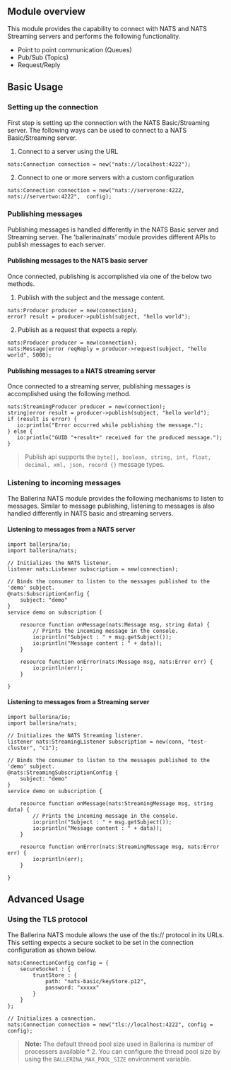 ## Module overview

This module provides the capability to connect with NATS and NATS Streaming servers and performs the 
following functionality.

- Point to point communication (Queues)
- Pub/Sub (Topics)
- Request/Reply

## Basic Usage

### Setting up the connection

First step is setting up the connection with the NATS Basic/Streaming server. The following ways can be used to connect to a
NATS Basic/Streaming server.

1. Connect to a server using the URL
```ballerina
nats:Connection connection = new("nats://localhost:4222");
```

2. Connect to one or more servers with a custom configuration
```ballerina
nats:Connection connection = new("nats://serverone:4222, nats://servertwo:4222",  config);
```

### Publishing messages

Publishing messages is handled differently in the NATS Basic server and Streaming server. The 'ballerina/nats' module provides different 
APIs to publish messages to each server.

#### Publishing messages to the NATS basic server

Once connected, publishing is accomplished via one of the below two methods.

1. Publish with the subject and the message content.
```ballerina
nats:Producer producer = new(connection);
error? result = producer->publish(subject, "hello world");
```

2. Publish as a request that expects a reply.
```ballerina
nats:Producer producer = new(connection);
nats:Message|error reqReply = producer->request(subject, "hello world", 5000);
```

#### Publishing messages to a NATS streaming server

Once connected to a streaming server, publishing messages is accomplished using the following method.
```ballerina
nats:StreamingProducer producer = new(connection);
string|error result = producer->publish(subject, "hello world");
if (result is error) {
   io:println("Error occurred while publishing the message.");
} else {
   io:println("GUID "+result+" received for the produced message.");
}
```

> Publish api supports the `byte[], boolean, string, int, float, decimal, xml, json, record {}` message types.


### Listening to incoming messages

The Ballerina NATS module provides the following mechanisms to listen to messages. Similar to message publishing, listening to messages
is also handled differently in NATS basic and streaming servers.

#### Listening to messages from a NATS server

```ballerina
import ballerina/io;
import ballerina/nats;

// Initializes the NATS listener.
listener nats:Listener subscription = new(connection);

// Binds the consumer to listen to the messages published to the 'demo' subject.
@nats:SubscriptionConfig {
    subject: "demo"
}
service demo on subscription {

    resource function onMessage(nats:Message msg, string data) {
        // Prints the incoming message in the console.
        io:println("Subject : " + msg.getSubject());
        io:println("Message content : " + data));
    }

    resource function onError(nats:Message msg, nats:Error err) {
        io:println(err);
    }

}
```

#### Listening to messages from a Streaming server

```ballerina
import ballerina/io;
import ballerina/nats;

// Initializes the NATS Streaming listener.
listener nats:StreamingListener subscription = new(conn, "test-cluster", "c1");

// Binds the consumer to listen to the messages published to the 'demo' subject.
@nats:StreamingSubscriptionConfig {
    subject: "demo"
}
service demo on subscription {

    resource function onMessage(nats:StreamingMessage msg, string data) {
        // Prints the incoming message in the console.
        io:println("Subject : " + msg.getSubject());
        io:println("Message content : " + data));
    }

    resource function onError(nats:StreamingMessage msg, nats:Error err) {
        io:println(err);
    }

}
```

## Advanced Usage

### Using the TLS protocol

The Ballerina NATS module allows the use of the tls:// protocol in its URLs. This setting expects a secure socket to be 
set in the connection configuration as shown below.

```ballerina
nats:ConnectionConfig config = {
    secureSocket : {
        trustStore : {
            path: "nats-basic/keyStore.p12",
            password: "xxxxx"
        }
    }
};

// Initializes a connection.
nats:Connection connection = new("tls://localhost:4222", config = config);
```
>**Note:** The default thread pool size used in Ballerina is number of processers available * 2. You can configure the thread pool size by using the `BALLERINA_MAX_POOL_SIZE` environment variable.